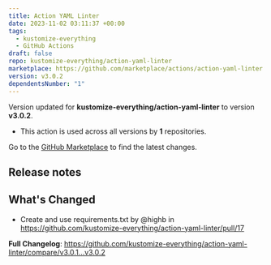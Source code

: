 ```yaml
---
title: Action YAML Linter
date: 2023-11-02 03:11:37 +00:00
tags:
  - kustomize-everything
  - GitHub Actions
draft: false
repo: kustomize-everything/action-yaml-linter
marketplace: https://github.com/marketplace/actions/action-yaml-linter
version: v3.0.2
dependentsNumber: "1"
---
```



Version updated for **kustomize-everything/action-yaml-linter** to version **v3.0.2**.
- This action is used across all versions by **1** repositories.

Go to the [GitHub Marketplace](https://github.com/marketplace/actions/action-yaml-linter) to find the latest changes.

## Release notes

## What's Changed
* Create and use requirements.txt by @highb in https://github.com/kustomize-everything/action-yaml-linter/pull/17


**Full Changelog**: https://github.com/kustomize-everything/action-yaml-linter/compare/v3.0.1...v3.0.2
